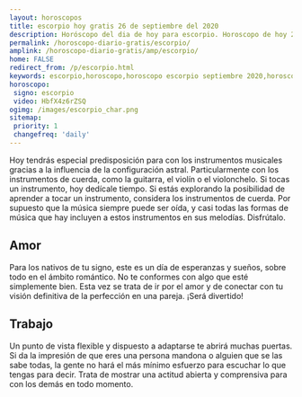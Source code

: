 ```yaml
---
layout: horoscopos
title: escorpio hoy gratis 26 de septiembre del 2020 
description: Horóscopo del dia de hoy para escorpio. Horoscopo de hoy 26 de septiembre del 2020. Las predicciones de amor, trabajo, vida personal gratis.
permalink: /horoscopo-diario-gratis/escorpio/
amplink: /horoscopo-diario-gratis/amp/escorpio/
home: FALSE
redirect_from: /p/escorpio.html
keywords: escorpio,horoscopo,horoscopo escorpio septiembre 2020,horoscopo escorpio hoy,tarot escorpio septiembre 2020,horoscopo escorpio,tarot escorpio hoy,horoscopo de hoy,horoscopo diario,tarot del amor,horoscopo de hoy escorpio,horoscopo diario del tarot, Horoscopo de hoy escorpio 26 de septiembre del 2020,horóscopo del día, el horoscopo de hoy
horoscopo:
 signo: escorpio
 video: HbfX4z6rZSQ
ogimg: /images/escorpio_char.png
sitemap:
 priority: 1
 changefreq: 'daily'
---
```



Hoy tendrás especial predisposición para con los instrumentos musicales gracias a la influencia de la configuración astral. Particularmente con los instrumentos de cuerda, como la guitarra, el violín o el violonchelo. Si tocas un instrumento, hoy dedícale tiempo. Si estás explorando la posibilidad de aprender a tocar un instrumento, considera los instrumentos de cuerda. Por supuesto que la música siempre puede ser oída, y casi todas las formas de música que hay incluyen a estos instrumentos en sus melodías.  Disfrútalo.

## Amor

Para los nativos de tu signo, este es un día de esperanzas y sueños, sobre todo en el ámbito romántico. No te conformes con algo que esté simplemente bien. Esta vez se trata de ir por el amor y de conectar con tu visión definitiva de la perfección en una pareja. ¡Será divertido!

## Trabajo

Un punto de vista flexible y dispuesto a adaptarse te abrirá muchas puertas. Si da la impresión de que eres una persona mandona o alguien que se las sabe todas, la gente no hará el más mínimo esfuerzo para escuchar lo que tengas para decir. Trata de mostrar una actitud abierta y comprensiva para con los demás en todo momento.